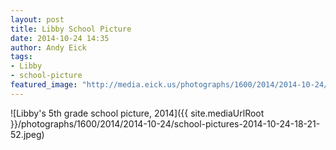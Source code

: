 ```yaml
---
layout: post
title: Libby School Picture
date: 2014-10-24 14:35
author: Andy Eick
tags: 
- Libby
- school-picture
featured_image: "http://media.eick.us/photographs/1600/2014/2014-10-24/school-pictures-2014-10-24-18-21-52.jpeg"
---
```

![Libby's 5th grade school picture, 2014]({{ site.mediaUrlRoot }}/photographs/1600/2014/2014-10-24/school-pictures-2014-10-24-18-21-52.jpeg)
